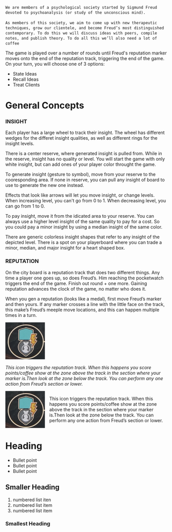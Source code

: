 ```
We are members of a psychological society started by Sigmund Freud devoted to psychoanalysis (or study of the unconscious mind). 

As members of this society, we aim to come up with new therapeutic techniques, grow our clientele, and become Freud’s most distinguished contemporary. To do this we will discuss ideas with peers, compile notes, and publish theory. To do all this we’ll also need a lot of coffee
```

The game is played over a number of rounds until Freud's reputation marker moves onto the end of the reputation track, triggering the end of the game. On your turn, you will choose one of 3 options:
- State Ideas
- Recall Ideas
- Treat Clients

# General Concepts
### INSIGHT
Each player has a large wheel to track their insight. The wheel has different wedges for the differet insight qualities, as well as different rings for the insight levels.

There is a center reserve, where generated insight is pulled from. While in the reserve, insight has no quality or level. You will start the game with only white insight, but can add ones of your player color throught the game.

To generate insight (gesture to symbol), move from your reserve to the cooresponding area. If none in reserve, you can pull any insight of board to use to generate the new one instead.

Effects that look like arrows will let you move insight, or change levels. When increasing level, you can't go from 0 to 1. When decreasing level, you can go from 1 to 0.

To pay insight, move it from the idicated area to your reserve. You can always use a higher level insight of the same quality to pay for a cost. So you could pay a minor insight by using a median insight of the same color.

There are generic colorless insight shapes that refer to any insight of the depicted level. There is a spot on your playerboard where you can trade a minor, median, and major insight for a heart shaped box.

### REPUTATION
On the city board is a reputation track that does two different things. Any time a player one goes up, so does Freud’s. Him reaching the pocketwatch triggers the end of the game. Finish out round + one more. Gaining reputation advances the clock of the game, no matter who does it.

When you gen a reputation (looks like a medal), first move Freud’s marker and then yours. If any marker crosses a line with the little face on the track, this make’s Freud’s meeple move locations, and this can happen multiple times in a turn.

![activate rep track](images/um_activate_rep_track.png)

*This icon triggers the reputation track. When this happens you score points/coffee show at the zone above the track in the section where your marker is.Then look at the zone below the track. You can perform any one action from Freud’s section or lower.*

<div style="display: flex; align-items: center; gap: 1em;">

  <img src="images/um_activate_rep_track.png" alt="Example" width="150"/>

  <div>
    <p>This icon triggers the reputation track. When this happens you score points/coffee show at the zone above the track in the section where your marker is.Then look at the zone below the track. You can perform any one action from Freud’s section or lower.</p>
  </div>

</div>


# Heading
- Bullet point
- Bullet point
- Bullet point

## Smaller Heading
1. numbered list iten
2. numbered list item
3. numbered list item

### Smallest Heading